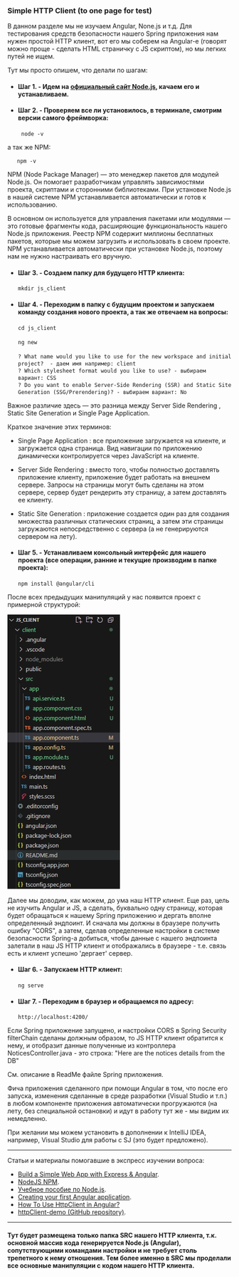 ### Simple HTTP Client (to one page for test)

В данном разделе мы не изучаем Angular, None.js и т.д. Для тестирования средств безопасности нашего Spring приложения
нам нужен простой HTTP клиент, вот его мы соберем на Angular-е (говорят можно проще - сделать HTML страничку с JS скриптом),
но мы легких путей не ищем.

Тут мы просто опишем, что делали по шагам:
- #### Шаг 1. - Идем на [официальный сайт Node.js](https://nodejs.org/en/download/), качаем его и устанавливаем.
- #### Шаг 2. - Проверяем все ли установилось, в терминале, смотрим версии самого фреймворка:

       node -v

а так же NPM:

       npm -v

NPM (Node Package Manager) — это менеджер пакетов для модулей Node.js. Он помогает разработчикам управлять зависимостями 
проекта, скриптами и сторонними библиотеками. При установке Node.js в нашей системе NPM устанавливается автоматически и 
готов к использованию.

В основном он используется для управления пакетами или модулями — это готовые фрагменты кода, расширяющие функциональность 
нашего Node.js приложения. Реестр NPM содержит миллионы бесплатных пакетов, которые мы можем загрузить и использовать в 
своем проекте. NPM устанавливается автоматически при установке Node.js, поэтому нам не нужно настраивать его вручную.

- #### Шаг 3. - Создаем папку для будущего HTTP клиента: 

      mkdir js_client

- #### Шаг 4. - Переходим в папку с будущим проектом и запускаем команду создания нового проекта, а так же отвечаем на вопросы:

      cd js_client

      ng new
        
      ? What name would you like to use for the new workspace and initial project?  - даем имя например: client
      ? Which stylesheet format would you like to use? - выбираем вариант: CSS
      ? Do you want to enable Server-Side Rendering (SSR) and Static Site Generation (SSG/Prerendering)? - выбираем вариант: No

Важное различие здесь — это разница между Server Side Rendering , Static Site Generation и Single Page Application. 

Краткое значение этих терминов:

- Single Page Application : все приложение загружается на клиенте, и загружается одна страница. Вид навигации по 
приложению динамически контролируется через JavaScript на клиенте.
- Server Side Rendering : вместо того, чтобы полностью доставлять приложение клиенту, приложение будет работать на 
внешнем сервере. Запросы на страницы могут быть сделаны на этом сервере, сервер будет рендерить эту страницу, а 
затем доставлять ее клиенту.
- Static Site Generation : приложение создается один раз для создания множества различных статических страниц, а 
затем эти страницы загружаются непосредственно с сервера (а не генерируются сервером на лету).

- #### Шаг 5. - Устанавливаем консольный интерфейс для нашего проекта (все операции, ранние и текущие производим в папке проекта):

      npm install @angular/cli

После всех предыдущих манипуляций у нас появится проект с примерной структурой:

![MountFolders](https://github.com/JcoderPaul/SPRING_SECURITY-Short_Guide/blob/master/Security_part_7_1/DOC/JPG/CORS/JS_client_structure.jpg)

Далее мы доводим, как можем, до ума наш HTTP клиент. Еще раз, цель не изучить Angular и JS, а сделать, буквально одну 
страницу, которая будет обращаться к нашему Spring приложению и дергать вполне определенный эндпоинт. И сначала мы 
должны в браузере получить ошибку "CORS", а затем, сделав определенные настройки в системе безопасности Spring-a добиться,
чтобы данные с нашего эндпоинта залетали в наш JS HTTP клиент и отображались в браузере - т.е. связь есть и клиент 
успешно 'дергает' сервер.

- #### Шаг 6. - Запускаем HTTP клиент:

      ng serve

- #### Шаг 7. - Переходим в браузер и обращаемся по адресу:

      http://localhost:4200/

Если Spring приложение запущено, и настройки CORS в Spring Security filterChain сделаны должным образом, то JS HTTP клиент 
обратится к нему, и отобразит данные полученные из контроллера NoticesController.java - это строка: "Here are the notices details from the DB"

См. описание в ReadMe файле Spring приложения.

Фича приложения сделанного при помощи Angular в том, что после его запуска, изменения сделанные в среде разработки 
(Visual Studio и т.п.) в любом компоненте приложения автоматически прогружаются (на лету, без специальной остановки) 
и идут в работу тут же - мы видим их немедленно.

При желании мы можем установить в дополнении к IntelliJ IDEA, например, Visual Studio для работы с SJ (это будет предложено). 
________________________________________________________________________________________________________________________

Статьи и материалы помогавшие в экспресс изучении вопроса:
- [Build a Simple Web App with Express & Angular](https://www.geeksforgeeks.org/build-a-simple-web-app-with-express-angular/).
- [NodeJS NPM](https://www.geeksforgeeks.org/node-js-npm-node-package-manager/).
- [Учебное пособие по Node.js](https://www.geeksforgeeks.org/nodejs/).
- [Creating your first Angular application](https://angularstart.com/modules/angular-getting-started/1/).
- [How To Use HttpClient in Angular?](https://www.geeksforgeeks.org/how-to-use-httpclient-in-angular/)
- [httpClient-demo (GitHub repository)](https://github.com/jtklier/httpClient-demo).
________________________________________________________________________________________________________________________

#### Тут будет размещена только папка SRC нашего HTTP клиента, т.к. основной массив кода генерируется Node.js (Angular), сопутствующими командами настройки и не требует столь трепетного к нему отношения. Тем более именно в SRC мы проделали все основные манипуляции с кодом нашего HTTP клиента.
